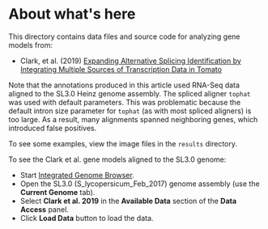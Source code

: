 # About what's here

This directory contains data files and source code for analyzing gene models from:

* Clark, et al. (2019) [Expanding Alternative Splicing Identification by Integrating Multiple Sources of Transcription Data in Tomato](https://www.ncbi.nlm.nih.gov/pubmed/31191588)

Note that the annotations produced in this article used RNA-Seq data aligned to the SL3.0 Heinz genome assembly. The spliced aligner `tophat` was used with default parameters.
This was problematic because the default intron size parameter for `tophat` (as with most spliced aligners) is too large. 
As a result, many alignments spanned neighboring genes, which introduced false positives. 

To see some examples, view the image files in the `results` directory.

To see the Clark et al. gene models aligned to the SL3.0 genome:

* Start [Integrated Genome Browser](https://bioviz.org).
* Open the SL3.0 (S_lycopersicum_Feb_2017) genome assembly (use the **Current Genome** tab).
* Select **Clark et al. 2019** in the **Available Data** section of the **Data Access** panel.
* Click **Load Data** button to load the data.





